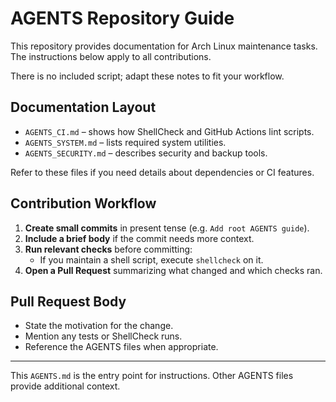 # AGENTS Repository Guide

This repository provides documentation for Arch Linux maintenance tasks.
The instructions below apply to all contributions.

There is no included script; adapt these notes to fit your workflow.

## Documentation Layout

- `AGENTS_CI.md` &ndash; shows how ShellCheck and GitHub Actions lint scripts.
- `AGENTS_SYSTEM.md` &ndash; lists required system utilities.
- `AGENTS_SECURITY.md` &ndash; describes security and backup tools.

Refer to these files if you need details about dependencies or CI features.

## Contribution Workflow

1. **Create small commits** in present tense (e.g. `Add root AGENTS guide`).
2. **Include a brief body** if the commit needs more context.
3. **Run relevant checks** before committing:
   - If you maintain a shell script, execute `shellcheck` on it.
4. **Open a Pull Request** summarizing what changed and which checks ran.

## Pull Request Body

- State the motivation for the change.
- Mention any tests or ShellCheck runs.
- Reference the AGENTS files when appropriate.

---

This `AGENTS.md` is the entry point for instructions.
Other AGENTS files provide additional context.
